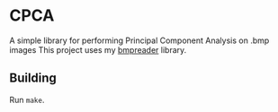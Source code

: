 # CPCA
A simple library for performing Principal Component Analysis on .bmp images
This project uses my [bmpreader](https://github.com/m3101/bmpreader) library.

## Building

Run `make`.